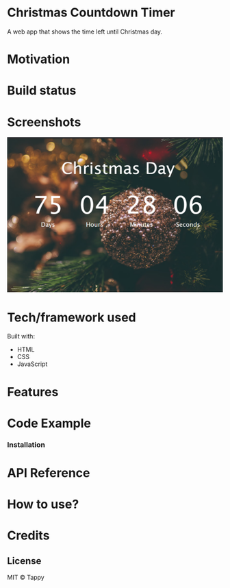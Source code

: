 # Christmas Countdown Timer
A web app that shows the time left until Christmas day.  

# Motivation
# Build status
# Screenshots

<p align="center">
<img src="xmastimer.png">
</p>

# Tech/framework used
Built with: 
- HTML
- CSS
- JavaScript

# Features
# Code Example
### Installation

# API Reference
# How to use?
# Credits

License
----

MIT © Tappy